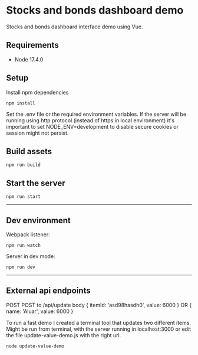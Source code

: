 # Stocks and bonds dashboard demo

Stocks and bonds dashboard interface demo using Vue.

## Requirements
- Node 17.4.0

## Setup
Install npm dependencies
```
npm install
```

Set the .env file or the required environment variables. If the server will be running using http protocol (instead of https in local environment) it's important to set NODE_ENV=development to disable secure cookies or session might not persist.

## Build assets
```
npm run build
```

## Start the server
```
npm run start
```

-------------------

## Dev environment
Webpack listener:
```
npm run watch
```

Server in dev mode:
```
npm run dev
```

------------------

## External api endpoints
POST POST to /api/update body { itemId: 'asd98hasdh0', value: 6000 } OR { name: 'Aluar', value: 6000 }

To run a fast demo I created a terminal tool that updates two different items. Might be run from terminal, with the server running in localhost:3000 or edit the file update-value-demo.js with the right url.
```
node update-value-demo
```
